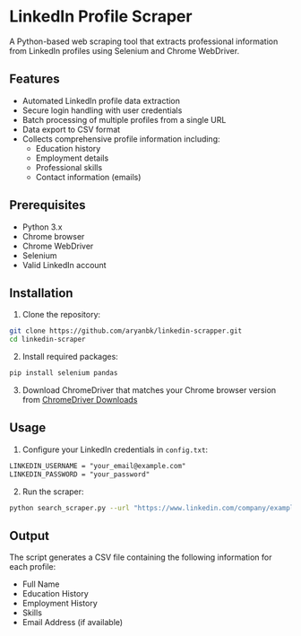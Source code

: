 # LinkedIn Profile Scraper

A Python-based web scraping tool that extracts professional information from LinkedIn profiles using Selenium and Chrome WebDriver.

## Features

-   Automated LinkedIn profile data extraction
-   Secure login handling with user credentials
-   Batch processing of multiple profiles from a single URL
-   Data export to CSV format
-   Collects comprehensive profile information including:
    -   Education history
    -   Employment details
    -   Professional skills
    -   Contact information (emails)

## Prerequisites

-   Python 3.x
-   Chrome browser
-   Chrome WebDriver
-   Selenium
-   Valid LinkedIn account

## Installation

1. Clone the repository:

```bash
git clone https://github.com/aryanbk/linkedin-scrapper.git
cd linkedin-scraper
```

2. Install required packages:

```bash
pip install selenium pandas
```

3. Download ChromeDriver that matches your Chrome browser version from [ChromeDriver Downloads](https://sites.google.com/chromium.org/driver/)

## Usage

1. Configure your LinkedIn credentials in `config.txt`:

```txt
LINKEDIN_USERNAME = "your_email@example.com"
LINKEDIN_PASSWORD = "your_password"
```

2. Run the scraper:

```bash
python search_scraper.py --url "https://www.linkedin.com/company/example/people/"
```

## Output

The script generates a CSV file containing the following information for each profile:

-   Full Name
-   Education History
-   Employment History
-   Skills
-   Email Address (if available)

